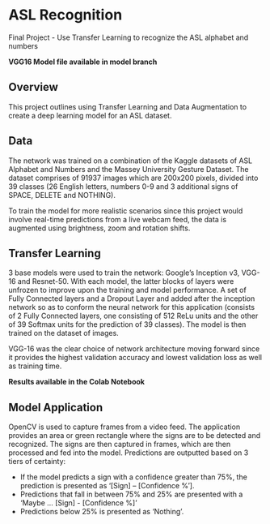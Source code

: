 # ASL Recognition
Final Project - Use Transfer Learning to recognize the ASL alphabet and numbers

**VGG16 Model file available in model branch**

## Overview
This project outlines using Transfer Learning and Data Augmentation to create a deep learning model for an ASL dataset. 

## Data
The network was trained on a combination of the Kaggle datasets of ASL Alphabet and Numbers and the Massey University Gesture Dataset. The dataset comprises of 91937 images which are 200x200 pixels, divided into 39 classes (26 English letters, numbers 0-9 and 3 additional signs of SPACE, DELETE and NOTHING).

To train the model for more realistic scenarios since this project would involve real-time predictions from a live webcam feed, the data is augmented using brightness, zoom and rotation shifts.


## Transfer Learning
3 base models were used to train the network: Google’s Inception v3, VGG-16 and Resnet-50. With each model, the latter blocks of layers were unfrozen to improve upon the training and model performance. A set of Fully Connected layers and a Dropout Layer and added after the inception network so as to conform the neural network for this application (consists of 2 Fully Connected layers, one consisting of 512 ReLu units and the other of 39 Softmax units for the prediction of 39 classes). The model is then trained on the dataset of images.

VGG-16 was the clear choice of network architecture moving forward since it provides the highest validation accuracy and lowest validation loss as well as training time.


**Results available in the Colab Notebook**


## Model Application
OpenCV is used to capture frames from a video feed. The application provides an area or green rectangle where the signs are to be detected and recognized. The signs are then captured in frames, which are then processed and fed into the model. Predictions are outputted based on 3 tiers of certainty:
-	If the model predicts a sign with a confidence greater than 75%, the prediction is presented as ‘[Sign] – [Confidence %’]. 
-	Predictions that fall in between 75% and 25% are presented with a ‘Maybe … [Sign] - [Confidence %]’ 
-	Predictions below 25% is presented as ‘Nothing’.  
